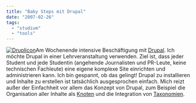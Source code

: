 ```yaml
---
title: "Baby Steps mit Drupal"
date: "2007-02-26"
tags: 
  - "studium"
  - "tools"
---
```


[![Druplicon](images/druplicon.png "Druplicon")](http://heinz.typepad.com/photos/uncategorized/druplicon.png)Am Wochenende intensive Beschäftigung mit [Drupal](http://drupal.org/ "drupal.org | Community plumbing"). Ich möchte Drupal in einer Lehrveranstaltung verwenden. Ziel ist, dass jeder Student und jede Studentin (angehende Journalisten und PR-Leute, keine technischen Fachleute) eine eigene komplexe Site einrichten und administrieren kann. Ich bin gespannt, ob das gelingt! Drupal zu installieren und Inhalte zu erstellen ist tatsächlich ausgesprochen einfach. Mich reizt außer der Einfachheit vor allem das Konzept von Drupal, zum Beispiel die Organisation aller Inhalte als [Knoten](http://drupal.org/node/21947 "Node types | drupal.org") und die Integration von [Taxonomien](http://drupal.org/handbook/modules/taxonomy "Taxonomy: categories and classification schemes | drupal.org").

